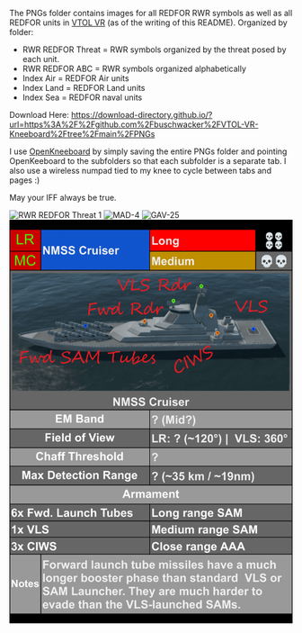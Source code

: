 The PNGs folder contains images for all REDFOR RWR symbols as well as all REDFOR units in <a href=https://vtolvr.bdynamicsstudio.com/>VTOL VR</a> (as of the writing of this README). Organized by folder: 
- RWR REDFOR Threat = RWR symbols organized by the threat posed by each unit.
- RWR REDFOR ABC = RWR symbols organized alphabetically
- Index Air = REDFOR Air units
- Index Land = REDFOR Land units
- Index Sea = REDFOR naval units

Download Here: https://download-directory.github.io/?url=https%3A%2F%2Fgithub.com%2Fbuschwacker%2FVTOL-VR-Kneeboard%2Ftree%2Fmain%2FPNGs

I use <a href=https://openkneeboard.com/>OpenKneeboard</a> by simply saving the entire PNGs folder and pointing OpenKeeboard to the subfolders so that each subfolder is a separate tab.
I also use a wireless numpad tied to my knee to cycle between tabs and pages :)

May your IFF always be true.

![RWR REDFOR Threat 1](https://github.com/buschwacker/VTOL-VR-Kneeboard/assets/14927815/c1b96ccb-5cbc-4ba8-93ac-d1b263f20f7a)
![MAD-4](https://github.com/buschwacker/VTOL-VR-Kneeboard/assets/14927815/6fa45f9b-0e75-4b28-84ab-2f76463a7b97)
![GAV-25](https://github.com/buschwacker/VTOL-VR-Kneeboard/assets/14927815/a6dff1fd-17f7-44e6-8681-541db43f659b)
![NMSS Cruiser](https://github.com/buschwacker/VTOL-VR-Kneeboard/blob/main/PNGs/Index%20Sea/NMSS%20Cruiser.png)
